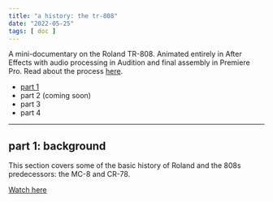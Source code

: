 ```yaml
---
title: "a history: the tr-808"
date: "2022-05-25"
tags: [ doc ]
---
```

A mini-documentary on the Roland TR-808. Animated entirely in After Effects with audio processing in Audition and final assembly in Premiere Pro. Read about the process <a href="/blog/on-the-808-mini-doc" target="_self">here</a>.

<ul>
    <li><a href="#part-1-background" target="_self">part 1</a></li>
    <li>part 2 (coming soon)</li>
    <li>part 3</li>
    <li>part 4</li>
</ul>

<hr>

## part 1: background
This section covers some of the basic history of Roland and the 808s predecessors: the MC-8 and CR-78.

[Watch here](https://youtu.be/maHMr4QrffM)